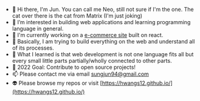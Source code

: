 - 👋 Hi there, I'm Jun. You can call me Neo, still not sure if I'm the one. The cat over there is the cat from Matrix (I'm just joking) 
- 👀 I’m interested in building web applications and learning programming language in general. 
- :muscle: I'm currently working on a [e-commerce site](https://github.com/hwangs12/e-commerce) built on react.
- 🌱 Basically, I am trying to build everything on the web and understand all of its processes. 
- 💞️ What I learned is that web development is not one language fits all but every small little parts partially/wholly connected to other parts. 
- :lemon: 2022 Goal: Contribute to open source projects!
- 📫 Please contact me via email sungjun94@gmail.com
- 👽 Please browse my repos or visit [https://hwangs12.github.io/](https://hwangs12.github.io/)

<!---
hwangs12/hwangs12 is a ✨ special ✨ repository because its `README.md` (this file) appears on your GitHub profile.
You can click the Preview link to take a look at your changes.
--->
